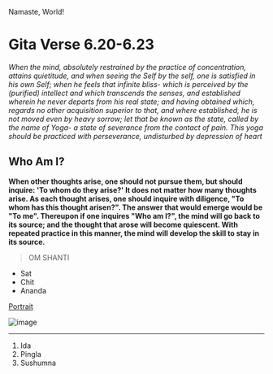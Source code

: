 Namaste, World!

# Gita Verse 6.20-6.23

*When the mind, absolutely restrained by the practice of concentration, attains quietitude, and when seeing the Self by the self, one is satisfied in his own Self; when he feels that infinite bliss- which is perceived by the (purified) intellect and which transcends the senses, and established wherein he never departs from his real state; and having obtained which, regards no other acquisition superior to that, and where established, he is not moved even by heavy sorrow; let that be known as the state, called by the name of Yoga- a state of severance from the contact of pain. This yoga should be practiced with perseverance, undisturbed by depression of heart*

## Who Am I?

**When other thoughts arise, one should not pursue them, but should inquire: 'To whom do they arise?' It does not matter how many thoughts arise. As each thought arises, one should inquire with diligence, "To whom has this thought arisen?". The answer that would emerge would be "To me". Thereupon if one inquires "Who am I?", the mind will go back to its source; and the thought that arose will become quiescent. With repeated practice in this manner, the mind will develop the skill to stay in its source.**


> OM SHANTI

* Sat
* Chit
* Ananda

[Portrait](https://www.google.com/search?q=ramana+maharshi&sxsrf=ALiCzsbs6v00a5BPXFZ98KeP6X8n4J7XOw:1664408359628&source=lnms&tbm=isch&sa=X&ved=2ahUKEwjyrqWo1Lj6AhVSOewKHbalCNgQ_AUoAXoECAIQAw#imgrc=pJZN1PoLvMSujM)

![image](https://user-images.githubusercontent.com/74624958/192907789-3754e5d8-90f1-4c34-8f1e-054dba4babbe.png)

---

1. Ida
2. Pingla
3. Sushumna
